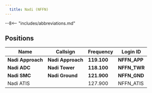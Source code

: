 ```yaml
---
  title: Nadi (NFFN)
---
```


--8<-- "includes/abbreviations.md"

## Positions

| Name                    | Callsign         | Frequency | Login ID    |
| ----------------------- | --------- | ---------------- | --------- |
| **Nadi Approach**	          | **Nadi Approach**    | **119.100**   | **NFFN_APP**  | 
| **Nadi ADC**	          | **Nadi Tower**	     | **118.100**   | **NFFN_TWR**  | 
| **Nadi SMC**	          | **Nadi Ground**	     | **121.900**   | **NFFN_GND**  | 
| Nadi ATIS	              |                  | 127.900   | NFFN_ATIS | 
